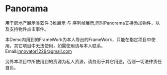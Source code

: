 Panorama
========

用于房地产展示类软件 3维展示 与 序列帧展示,同时Panorama支持添加物件，以及支持物件点击事件。


本Demo内用到的FrameWork为本人导出的FrameWork，只能在指定项目中使用，其它项目中无法使用，如需使用请与本人联系，Email:innovator1229@gmail.com

另外本项目中所使用到的资源为私人资源，请务用于其它用途，否则一切法律责任自负。

